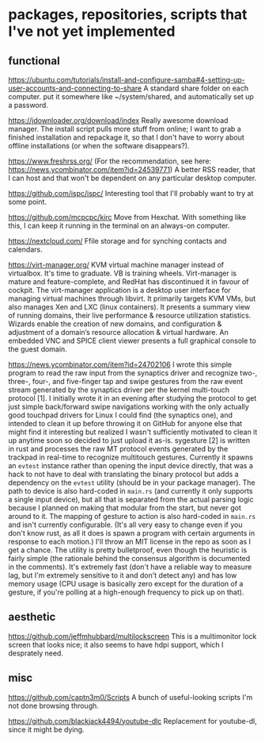 # packages, repositories, scripts that I've not yet implemented

## functional

https://ubuntu.com/tutorials/install-and-configure-samba#4-setting-up-user-accounts-and-connecting-to-share A standard share folder on each computer. put it somewhere like ~/system/shared, and automatically set up a password.

https://jdownloader.org/download/index Really awesome download manager. The install script pulls more stuff from online; I want to grab a finished installation and repackage it, so that I don't have to worry about offline installations (or when the software disappears?).

https://www.freshrss.org/ (For the recommendation, see here: https://news.ycombinator.com/item?id=24539771) A better RSS reader, that I can host and that won't be dependent on any particular desktop computer.

https://github.com/ispc/ispc/ Interesting tool that I'll probably want to try at some point.

https://github.com/mcpcpc/kirc Move from Hexchat. With something like this, I can keep it running in the terminal on an always-on computer.

https://nextcloud.com/ Ffile storage and for synching contacts and calendars.

https://virt-manager.org/ KVM virtual machine manager instead of virtualbox. It's time to graduate. VB is training wheels. Virt-manager is mature and feature-complete, and RedHat has discontinued it in favour of cockpit. The virt-manager application is a desktop user interface for managing virtual machines through libvirt. It primarily targets KVM VMs, but also manages Xen and LXC (linux containers). It presents a summary view of running domains, their live performance & resource utilization statistics. Wizards enable the creation of new domains, and configuration & adjustment of a domain’s resource allocation & virtual hardware. An embedded VNC and SPICE client viewer presents a full graphical console to the guest domain.

https://news.ycombinator.com/item?id=24702106 I wrote this simple program to read the raw input from the synaptics driver and recognize two-, three-, four-, and five-finger tap and swipe gestures from the raw event stream generated by the synaptics driver per the kernel multi-touch protocol [1]. I initially wrote it in an evening after studying the protocol to get just simple back/forward swipe navigations working with the only actually good touchpad drivers for Linux I could find (the synaptics one), and intended to clean it up before throwing it on GitHub for anyone else that might find it interesting but realized I wasn't sufficiently motivated to clean it up anytime soon so decided to just upload it as-is.  sygesture [2] is written in rust and processes the raw MT protocol events generated by the trackpad in real-time to recognize multitouch gestures. Currently it spawns an `evtest` instance rather than opening the input device directly, that was a hack to not have to deal with translating the binary protocol but adds a dependency on the `evtest` utility (should be in your package manager). The path to device is also hard-coded in `main.rs` (and currently it only supports a single input device), but all that is separated from the actual parsing logic because I planned on making that modular from the start, but never got around to it. The mapping of gesture to action is also hard-coded in `main.rs` and isn't currently configurable. (It's all very easy to change even if you don't know rust, as all it does is spawn a program with certain arguments in response to each motion.) I'll throw an MIT license in the repo as soon as I get a chance. The utility is pretty bulletproof, even though the heuristic is fairly simple (the rationale behind the consensus algorithm is documented in the comments). It's extremely fast (don't have a reliable way to measure lag, but I'm extremely sensitive to it and don't detect any) and has low memory usage (CPU usage is basically zero except for the duration of a gesture, if you're polling at a high-enough frequency to pick up on that).

## aesthetic

https://github.com/jeffmhubbard/multilockscreen This is a multimonitor lock screen that looks nice; it also seems to have hdpi support, which I desprately need. 

## misc

https://github.com/captn3m0/Scripts A bunch of useful-looking scripts I'm not done browsing through.

https://github.com/blackjack4494/youtube-dlc Replacement for youtube-dl, since it might be dying.
